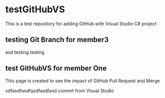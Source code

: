 # testGitHubVS
This is a test repository for adding GitHub with Visual Studio C# project


## testing Git Branch for member3
asd testing testing

## test GitHubVS for member One
This page is created to see the impact of GitHub Pull Request and Merge

sdfasdfasdfasdfasdfasd
commit from Visual Studio